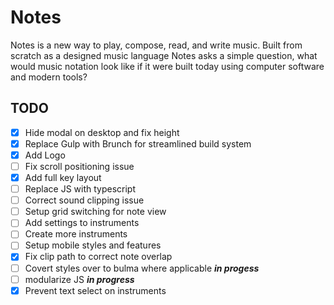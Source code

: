 Notes
=========
Notes is a new way to play, compose, read, and write music. 
Built from scratch as a designed music language Notes asks a 
simple question, what would music notation look like if it were 
built today using computer software and modern tools?

## TODO

- [x] Hide modal on desktop and fix height
- [x] Replace Gulp with Brunch for streamlined build system
- [x] Add Logo
- [ ] Fix scroll positioning issue
- [x] Add full key layout
- [ ] Replace JS with typescript
- [ ] Correct sound clipping issue
- [ ] Setup grid switching for note view
- [ ] Add settings to instruments
- [ ] Create more instruments
- [ ] Setup mobile styles and features
- [x] Fix clip path to correct note overlap
- [ ] Covert styles over to bulma where applicable ***in progess***
- [ ] modularize JS ***in progress***
- [x] Prevent text select on instruments